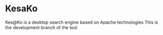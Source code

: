 # KesaKo
Kes@Ko is a desktop search engine based on Apache technologies
This is the development branch of the tool
